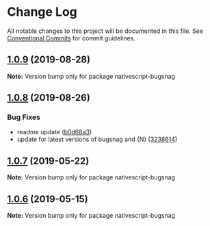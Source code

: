# Change Log

All notable changes to this project will be documented in this file.
See [Conventional Commits](https://conventionalcommits.org) for commit guidelines.

## [1.0.9](https://github.com/Akylas/nativescript-bugsnag/compare/v1.0.8...v1.0.9) (2019-08-28)

**Note:** Version bump only for package nativescript-bugsnag





## [1.0.8](https://github.com/Akylas/nativescript-bugsnag/compare/v1.0.7...v1.0.8) (2019-08-26)


### Bug Fixes

* readme update ([b0d68a3](https://github.com/Akylas/nativescript-bugsnag/commit/b0d68a3))
* update for latest versions of bugsnag and {N} ([3238614](https://github.com/Akylas/nativescript-bugsnag/commit/3238614))





## [1.0.7](https://github.com/Akylas/nativescript-bugsnag/compare/v1.0.6...v1.0.7) (2019-05-22)

**Note:** Version bump only for package nativescript-bugsnag





## [1.0.6](https://github.com/Akylas/nativescript-bugsnag/compare/v1.0.5...v1.0.6) (2019-05-15)

**Note:** Version bump only for package nativescript-bugsnag
